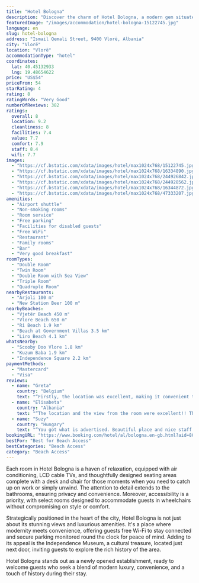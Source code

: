 ```yaml
---
title: "Hotel Bologna"
description: "Discover the charm of Hotel Bologna, a modern gem situated a mere stone's throw from the beach, offering guests breathtaking sea views right from their rooms."
featuredImage: "/images/accommodation/hotel-bologna-15122745.jpg"
language: en
slug: hotel-bologna
address: "Ismail Qemali Street, 9400 Vlorë, Albania"
city: "Vlorë"
location: "Vlorë"
accommodationType: "hotel"
coordinates:
  lat: 40.45132933
  lng: 19.48654622
price: "US$54"
priceFrom: 54
starRating: 4
rating: 8
ratingWords: "Very Good"
numberOfReviews: 382
ratings:
  overall: 8
  location: 9.2
  cleanliness: 8
  facilities: 7.4
  value: 7.7
  comfort: 7.9
  staff: 8.4
  wifi: 7.7
images:
  - "https://cf.bstatic.com/xdata/images/hotel/max1024x768/15122745.jpg?k=dc695f2c9060bc34390c2acf8545c05f04315abad77fcdb7004bf62886869225&o=&hp=1"
  - "https://cf.bstatic.com/xdata/images/hotel/max1024x768/16334890.jpg?k=54c8eca53bc372887092630fc085f9663750711ebf6ef2f5689084bc808a260b&o=&hp=1"
  - "https://cf.bstatic.com/xdata/images/hotel/max1024x768/244926842.jpg?k=19944faa7958a70ecef5cad4125e4b90d97cbe61e9f07c9c3988ac53b237ef25&o=&hp=1"
  - "https://cf.bstatic.com/xdata/images/hotel/max1024x768/244928562.jpg?k=d1539d6c1b76e026d974a6bbeca507156e7e3d7af3fd0ca5f3055b09d00c8d93&o=&hp=1"
  - "https://cf.bstatic.com/xdata/images/hotel/max1024x768/16344872.jpg?k=f3d6a04fa6181d5a4bc3fb4d9a5aa2aed19b407145dc360ef584b6fd49084deb&o=&hp=1"
  - "https://cf.bstatic.com/xdata/images/hotel/max1024x768/47333207.jpg?k=379f48550b310df1fa1f5c52f8423d3d143c4b82f597e8aa9c343ba730927a6f&o=&hp=1"
amenities:
  - "Airport shuttle"
  - "Non-smoking rooms"
  - "Room service"
  - "Free parking"
  - "Facilities for disabled guests"
  - "Free WiFi"
  - "Restaurant"
  - "Family rooms"
  - "Bar"
  - "Very good breakfast"
roomTypes:
  - "Double Room"
  - "Twin Room"
  - "Double Room with Sea View"
  - "Triple Room"
  - "Quadruple Room"
nearbyRestaurants:
  - "Arjoli 100 m"
  - "New Station Beer 100 m"
nearbyBeaches:
  - "Vjetër Beach 450 m"
  - "Vlore Beach 650 m"
  - "Ri Beach 1.9 km"
  - "Beach at Government Villas 3.5 km"
  - "Liro Beach 4.1 km"
whatsNearby:
  - "Scooby Doo Vlore 1.8 km"
  - "Kuzum Baba 1.9 km"
  - "Independence Square 2.2 km"
paymentMethods:
  - "Mastercard"
  - "Visa"
reviews:
  - name: "Greta"
    country: "Belgium"
    text: "“Firstly, the location was excellent, making it convenient to explore the city. The breakfast was also very good. The staff was helpful and kind. My room was amazing with a beautiful view looking at sea”"
  - name: "Elisabeta"
    country: "Albania"
    text: "“The location and the view from the room were excellent!! The breakfast was really good. It wasn’t too big as a hotel which is nicer for us. The staff was very nice. Parking space was also good. We loved the view mostly and the fact that we could...”"
  - name: "Suzy"
    country: "Hungary"
    text: "“You got what is advertised. Beautiful place and nice staff.”"
bookingURL: "https://www.booking.com/hotel/al/bologna.en-gb.html?aid=8035640"
bestFor: "Best for Beach Access"
bestCategories: "Beach Access"
category: "Beach Access"
---
```


Each room in Hotel Bologna is a haven of relaxation, equipped with air conditioning, LCD cable TVs, and thoughtfully designed seating areas complete with a desk and chair for those moments when you need to catch up on work or simply unwind. The attention to detail extends to the bathrooms, ensuring privacy and convenience. Moreover, accessibility is a priority, with select rooms designed to accommodate guests in wheelchairs without compromising on style or comfort.

Strategically positioned in the heart of the city, Hotel Bologna is not just about its stunning views and luxurious amenities. It's a place where modernity meets convenience, offering guests free Wi-Fi to stay connected and secure parking monitored round the clock for peace of mind. Adding to its appeal is the Independence Museum, a cultural treasure, located just next door, inviting guests to explore the rich history of the area.

Hotel Bologna stands out as a newly opened establishment, ready to welcome guests who seek a blend of modern luxury, convenience, and a touch of history during their stay.